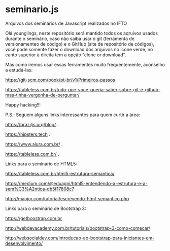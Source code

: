 # seminario.js

Arquivos dos seminários de Javascript realizados no IFTO

Olá younglings, neste repositório será mantido todos os aqruivos usados durante o seminário, caso não saiba usar o git (ferramenta de versionamenteo de código) e o GitHub (site de repositório de códigos), você pode somente fazer o download dos arquivos no ícone verde, no canto superior à direita tem a opção "clone or download".

Mas como iremos usar essas ferramentes muito frequentemente, aconselho a estudá-las:

https://git-scm.com/book/pt-br/v1/Primeiros-passos

https://tableless.com.br/tudo-que-voce-queria-saber-sobre-git-e-github-mas-tinha-vergonha-de-perguntar/

Happy hacking!!!

P.S.: Seguem alguns links interessantes para quem curtir a área:

https://braziljs.org/blog/ .

https://hipsters.tech .

https://www.alura.com.br/ .

https://tableless.com.br/ .

Links para o seminário de HTML5:

https://tableless.com.br/html5-estrutura-semantica/

https://medium.com/@eduagni/html5-entendendo-a-estrutura-e-a-sem%C3%A2ntica-db5f17808c7

http://maujor.com/tutorial/escrevendo-html-semantico.php

Links para o seminário de Bootstrap 3:

https://getboostrap.com.br

http://webdevacademy.com.br/tutoriais/bootstrap-3-como-comecar/

http://websocialdev.com/introducao-ao-bootstrap-para-iniciantes-em-desenvolvimento/
